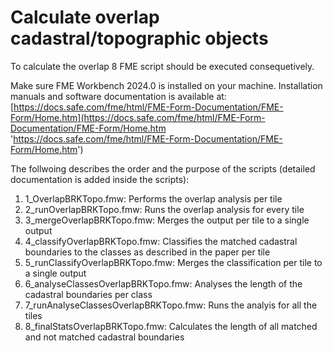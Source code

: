 # Calculate overlap cadastral/topographic objects

To calculate the overlap 8 FME script should be executed consequetively. 

Make sure FME Workbench 2024.0 is installed on your machine. Installation manuals and software documentation is available at: [https://docs.safe.com/fme/html/FME-Form-Documentation/FME-Form/Home.htm](https://docs.safe.com/fme/html/FME-Form-Documentation/FME-Form/Home.htm 'https://docs.safe.com/fme/html/FME-Form-Documentation/FME-Form/Home.htm')

The follwoing describes the order and the purpose of the scripts (detailed documentation is added inside the scripts):

1. 1_OverlapBRKTopo.fmw: Performs the overlap analysis per tile
2. 2_runOverlapBRKTopo.fmw: Runs the overlap analysis for every tile
3. 3_mergeOverlapBRKTopo.fmw: Merges the output per tile to a single output 
4. 4_classifyOverlapBRKTopo.fmw: Classifies the matched cadastral boundaries to the classes as described in the paper per tile
5. 5_runClassifyOverlapBRKTopo.fmw: Merges the classification per tile to a single output
6. 6_analyseClassesOverlapBRKTopo.fmw: Analyses the length of the cadastral boundaries per class
7. 7_runAnalyseClassesOverlapBRKTopo.fmw: Runs the analyis for all the tiles
8. 8_finalStatsOverlapBRKTopo.fmw: Calculates the length of all matched and not matched cadastral boundaries

